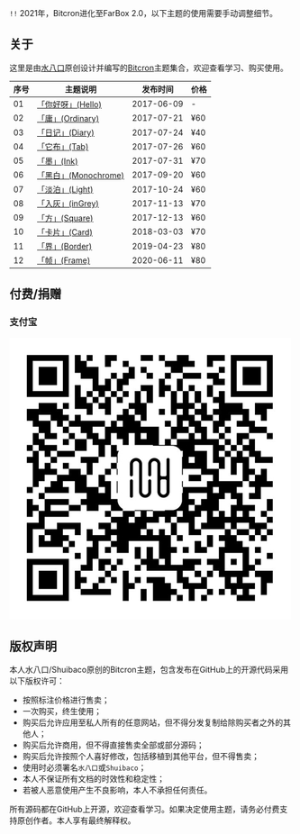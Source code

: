 `!!` 2021年，Bitcron进化至FarBox 2.0，以下主题的使用需要手动调整细节。

## 关于

这里是由[水八口](https://shuiba.co)原创设计并编写的[Bitcron](https://bitcron.com)主题集合，欢迎查看学习、购买使用。

| 序号 | 主题说明 | 发布时间 | 价格
| --- | --- | --- | --- |
| 01 | [「你好呀」(Hello)](https://blog.shuiba.co/bitcron-theme-hello) | 2017-06-09 | -
| 02 | [「庸」(Ordinary)](https://blog.shuiba.co/bitcron-theme-ordinary) | 2017-07-21 | ¥60
| 03 | [「日记」(Diary)](https://blog.shuiba.co/bitcron-theme-diary) | 2017-07-24 | ¥40
| 04 | [「它布」(Tab)](https://blog.shuiba.co/bitcron-theme-tab) | 2017-07-26 | ¥60
| 05 | [「墨」(Ink)](https://blog.shuiba.co/bitcron-theme-ink) | 2017-07-31 | ¥70
| 06 | [「黑白」(Monochrome)](https://blog.shuiba.co/bitcron-theme-monochrome) | 2017-09-20 | ¥60
| 07 | [「淡泊」(Light)](https://blog.shuiba.co/bitcron-theme-light) | 2017-10-24 | ¥60
| 08 | [「入灰」(inGrey)](https://blog.shuiba.co/bitcron-theme-ingrey) | 2017-11-13 | ¥70
| 09 | [「方」(Square)](https://blog.shuiba.co/bitcron-theme-square) | 2017-12-13 | ¥60
| 10 | [「卡片」(Card)](https://blog.shuiba.co/bitcron-theme-card) | 2018-03-03 | ¥70
| 11 | [「界」(Border)](https://blog.shuiba.co/bitcron-theme-border) | 2019-04-23 | ¥80
| 12 | [「帧」(Frame)](https://blog.shuiba.co/bitcron-theme-frame) | 2020-06-11 | ¥80

## 付费/捐赠

### 支付宝

![alipay QR code](alipay.jpg)

## 版权声明

本人水八口/Shuibaco原创的Bitcron主题，包含发布在GitHub上的开源代码采用以下版权许可：

- 按照标注价格进行售卖；
- 一次购买，终生使用；
- 购买后允许应用至私人所有的任意网站，但不得分发复制给除购买者之外的其他人；
- 购买后允许商用，但不得直接售卖全部或部分源码；
- 购买后允许按照个人喜好修改，包括移植到其他平台，但不得售卖；
- 使用时必须署名`水八口`或`Shuibaco`；
- 本人不保证所有文档的时效性和稳定性；
- 若被人恶意使用产生不良影响，本人不承担任何责任。

所有源码都在GitHub上开源，欢迎查看学习。如果决定使用主题，请务必付费支持原创作者。本人享有最终解释权。